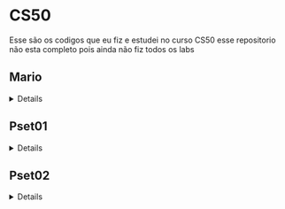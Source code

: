 # CS50

Esse são os codigos que eu fiz e estudei no curso CS50 esse repositorio não esta completo pois ainda não fiz todos os labs

## Mario

<details>

<img align="right" src="https://media.tenor.com/rt_mMSl7f04AAAAj/change-power-up-mario.gif" width="250" alt="Gif do mario">

em C++ que implementa o problema chamado "Mario" do curso CS50 da Universidade de Harvard. O problema consiste em criar um padrão de escadas de blocos (semelhantes ao jogo "Super Mario") com base na altura fornecida pelo usuário. Vou explicar a sintaxe e o propósito deste programa passo a passo.

Inclusão de Bibliotecas:

#include <stdio.h>: Inclui a biblioteca padrão de entrada e saída em C, que é usada para entrada/saída de dados.
#include <iostream>: Inclui a biblioteca de entrada/saída do C++.
using std::cout;, using std::cin;, using std::endl;: Declara o uso do espaço de nomes std para que você possa usar cout para impressão na tela, cin para entrada de dados e endl para uma nova linha.
Função main:

int main(void): Esta é a função principal do programa, que não recebe argumentos e retorna um valor inteiro.
int height, row, column, space;: Declara quatro variáveis inteiras: height (altura da escada), row (linha atual), column (coluna atual) e space (espaço em branco).
Solicitar a Altura da Escada:

O programa usa um loop do-while para solicitar a altura da escada (height) ao usuário.
do ... while (height < 1 || height > 8): O loop continuará a pedir a altura até que o valor esteja dentro do intervalo entre 1 e 8, inclusive.
Construção da Escada:

O programa entra em um loop for para construir a escada, onde row representa a linha atual da escada.
for (row = 0; row < height; row++): O loop externo itera pelas linhas da escada, onde row varia de 0 até height - 1.
Impressão de Espaços em Branco:

Um loop for interno é usado para imprimir espaços em branco à esquerda da escada.
for (space = 0; space < height - row - 1; space++): O número de espaços em branco é calculado com base na altura da escada e na linha atual (row). Ele diminui à medida que as linhas aumentam.
printf(" ");: Isso imprime um espaço em branco.
Impressão de Blocos:

Dois loops for são usados para imprimir os blocos da escada.
O primeiro loop for imprime os blocos na parte esquerda da escada.
for (column = 0; column <= row; column++): O número de blocos é igual ao número da linha atual (row) mais 1.
printf("#");: Isso imprime um bloco.
printf(" ");: Isso imprime dois espaços em branco para criar um espaço entre os dois lados da escada.
O segundo loop for imprime os blocos na parte direita da escada.
Nova Linha:

printf("\n");: Isso imprime uma nova linha após cada linha da escada.
O programa, portanto, solicita ao usuário a altura desejada para a escada (entre 1 e 8), constrói a escada com base na entrada e a imprime na tela, criando um padrão de blocos que se assemelha ao jogo "Super Mario". O número de blocos em cada linha aumenta de acordo com o número da linha.

</details>

## Pset01
<details>

### cash

<details>
<img align="right" src="https://media.tenor.com/s5mXvJJIMnoAAAAC/money-piggy-bank.gif" width="250" alt="cofrinho">

Este programa é uma parte do curso CS50 da Universidade de Harvard, chamada "Cash." O que ele faz é bastante simples: calcula o número mínimo de moedas que você precisa para representar uma quantia em centavos que você digita.

* Inclusão de Bibliotecas:

Primeiro, ele inclui algumas "ferramentas" que ajudam o programa a fazer coisas como mostrar mensagens na tela e fazer cálculos.

* Função get_cents:

Aqui, o programa pede que você insira o número de centavos que deseja. Ele verifica se o valor é maior ou igual a zero (porque não faz sentido ter centavos negativos).

* Funções calculate_quarters, calculate_dimes, calculate_nickels e calculate_pennies:

Essas funções são como pequenas máquinas de contar moedas. Elas calculam quantos quartos, dimes, nickels e pennies são necessários para representar a quantia de centavos que você digitou. Imagine contar as moedas na sua mão até que não seja mais possível contar mais do mesmo tipo.

* Função main:

Aqui, o programa começa a funcionar de verdade. Ele chama a função get_cents para obter o número de centavos que você quer.

* Cálculo das Moedas:

O programa começa a calcular o número de quartos, dimes, nickels e pennies. À medida que ele faz esses cálculos, ele vai subtraindo essas moedas dos centavos que ainda precisam ser contados.

* Cálculo do Total de Moedas:

Finalmente, ele adiciona o número de todas as moedas para saber quantas você precisa no total.

* Impressão do Resultado:

Ele mostra o resultado na tela, dizendo quantas moedas você precisa no total.

Em resumo, esse programa é como um caixa eletrônico que calcula o troco para você de forma rápida e eficiente. É uma forma de simular a contagem de moedas e notas em um caixa eletrônico.

</details>

### credit

<details>

<img align="right" src="https://media.tenor.com/USxC_Lm8i2AAAAAC/dinheiro-silvio.gif" width="250" alt="cash">

Este programinha faz parte do curso CS50 da Universidade de Harvard, chamado "Credit". Ele se propõe a fazer uma coisa muito importante: verificar se o número de cartão de crédito que você insere é válido e até mesmo descobrir qual empresa emitiu o cartão. Aqui está o que ele faz:

* Inclusão de Bibliotecas:

No começo, ele meio que puxa algumas "ferramentas" para poder escrever coisas na tela e também para fazer alguns cálculos. E é como dizer, "Ei, programa, você precisa dessas coisas para funcionar direito".

* Função main:

Aqui é onde a ação acontece. Ele pede para você digitar um número de cartão de crédito, e então faz um monte de cálculos nos números desse cartão. O programa também tenta descobrir quantos dígitos o número do cartão tem.

* Validação do Número de Cartão de Crédito:

Ele quebra o número do cartão em pedacinhos menores, que são como quebras de 16 dígitos (do card1 ao card16). Depois, ele faz algumas coisas malucas com esses dígitos, como duplicar alguns e somar os dígitos resultantes. Essas regras são baseadas nas empresas de cartão de crédito.

* Soma dos Dígitos:

O programa adiciona todos os resultados desses cálculos estranhos e obtém a soma total em duas partes, sum1 e sum2.

* Identificação da Empresa do Cartão:

Aqui, o programa olha para o número de dígitos do cartão e tenta ver se ele se encaixa em faixas específicas que identificam qual empresa emitiu o cartão. Como se fosse um detetive de cartão de crédito!

* Verificação de Validade:

É a hora da verdade! O programa verifica se a soma total (sum3) pode ser dividida por 10. Se não puder, o cartão é rejeitado e o programa mostra "invalid" na tela.

* Verificação da Empresa do Cartão:

Por último, ele confere se o número do cartão se encaixa nas faixas específicas de identificação das empresas, como Visa, American Express (Amex) e Mastercard. Se tudo estiver certo, ele diz o nome da empresa na tela.

Em resumo, o programa faz uma verificação no seu número de cartão de crédito para ver se ele é válido e ainda tenta adivinhar qual empresa emitiu o cartão. É como um Sherlock Holmes dos cartões de crédito!

</details>
</details>

## Pset02
<details>

### caesar:
<details>

<img align="right" src="https://steamuserimages-a.akamaihd.net/ugc/478895907426358672/EFFC9103677B10B8FA67A1812424D1433EDEC025/?imw=5000&imh=5000&ima=fit&impolicy=Letterbox&imcolor=%23000000&letterbox=false" width="250" alt="caesar jojo">

Passo 1: Primeiro, o programa verifica se você digitou tudo corretamente. Ele não quer funcionar a menos que você tenha dado a ele duas coisas: o nome do programa e um número mágico chamado "chave". Se você esquecer disso, o programa vai reclamar.

Passo 2: A "chave" é como a senha para o cofre. É um número que diz ao programa quantos lugares as letras do seu texto serão deslocadas no alfabeto. E, como qualquer senha, você precisa digitá-la corretamente, ou o programa não vai entender.

Passo 3: Agora, o programa pede para você digitar o texto que deseja esconder ou embaralhar. Você digita qualquer coisa que queira, uma mensagem, uma piada, o que vier à mente.

Passo 4: O segredo está aqui! O programa pega o texto que você digitou e o transforma com a tal "chave". Ele mexe nas letras, mas cuida para que as letras maiúsculas continuem maiúsculas e as minúsculas, minúsculas. Os números e símbolos ficam do jeito que estão.

Passo 5: Finalmente, o programa te mostra o texto que passou pela transformação mágica. Você verá o seu texto original, mas agora meio embaralhado por causa da "chave".

E é assim que funciona o "caesar". Ele é uma maneira simples de esconder mensagens, mas não é a mais segura. Portanto, use com sabedoria e apenas para coisas divertidas!
</details>

### Readability
<details>

<img align="right" src="https://i.pinimg.com/originals/66/9f/e4/669fe4c57105ade508c8b08796f91c25.gif" width="250" alt="Livros">

Propósito:
Este programa faz algo bem legal. Ele avalia o quão fácil ou difícil é ler um pedaço de texto. Basicamente, ele analisa o número de palavras, letras e sentenças no texto e calcula uma pontuação com base nisso. Em seguida, ele dá ao texto uma classificação de "legibilidade" com base nessa pontuação.

Estrutura:

Inclusão de Bibliotecas:

Aqui, o programa simplesmente carrega algumas ferramentas padrão do C e C++ que serão usadas ao longo do programa. É como pegar suas ferramentas de análise de texto.
Declaração de Variáveis:

Ele cria uma caixa imaginária chamada text para armazenar o texto que você digitará mais tarde.
Função main:

Esta é a parte principal do programa, como o chefão. Tudo começa aqui.
Entrada do Texto:

Primeiro, ele diz "me conte o texto", e você digita o texto.
Ele guarda o que você digitou na caixa text.
Contagem de Letras, Palavras e Sentenças:

Agora, o programa faz um trabalho de detetive. Ele começa a contar coisas no texto. Quantas letras, quantas palavras e quantas sentenças estão no seu texto.
As contagens são guardadas nas caixas letters, words e sentences.
Cálculo de Legibilidade:

Com as contagens, o programa faz algumas contas malucas. Isso envolve multiplicar, dividir e subtrair coisas. No final, ele obtém um número que representa a "legibilidade" do texto, que é guardado na caixa calculation.
Classificação de Leitura:

Finalmente, ele pega esse número de "legibilidade" e o arredonda para o número inteiro mais próximo, que é chamado de index.
Dependendo do valor de index, ele diz qual é a classificação da leitura. Por exemplo, se index for menor que 1, ele diz que o texto é mais fácil de ler do que uma história de criança.
Objetivo:
Basicamente, este programa é uma ferramenta para avaliar o quão fácil é ler um texto. Ele faz isso analisando o texto e atribuindo uma classificação com base na sua complexidade. É como um juiz de legibilidade para textos.

</details>

## substitution
<details>

<img align="right" src="https://media.tenor.com/myntH7qWCCIAAAAC/substitui%C3%A7%C3%A3o-naruto.gif" width="250" alt="Substituição">

Propósito:
Este programa, chamado "substitution", é como um código secreto para criptografar mensagens. Ele substitui as letras do alfabeto em uma mensagem de acordo com uma chave fornecida. É como uma máquina de escrever cifrada.

Estrutura:

Inclusão de Bibliotecas:

O programa inclui algumas ferramentas padrão do C para entrada/saída e manipulação de strings, como abrir uma caixa de ferramentas.
Função main:

Esta é a parte principal do programa. É onde tudo começa.
Verificação da Chave:

O programa verifica se você forneceu uma chave na linha de comando. Se você não forneceu, ele diz "Hey, você precisa de uma chave!" e o programa para.
A chave é um código secreto que determina como as letras serão substituídas.
Validação da Chave:

Ele verifica se a chave tem exatamente 26 caracteres, porque o alfabeto tem 26 letras.
Em seguida, ele verifica se a chave contém apenas letras e se não há letras repetidas. Queremos uma chave única e sem números ou símbolos.
Entrada de Texto:

Agora, você fornece o texto que deseja criptografar. Ele armazena o texto na variável plaintext.
Cifragem:

A parte mágica! O programa passa por cada letra no seu texto e verifica qual letra ela corresponde na chave. Em seguida, ele imprime a letra correspondente na tela. Isso cria uma versão criptografada da sua mensagem.
Ele cuida das letras maiúsculas e minúsculas separadamente para que a criptografia funcione para ambas.
Resultado:

O programa imprime a mensagem criptografada na tela. Agora, sua mensagem é como um segredo que só pode ser lido por alguém com a chave certa.
Objetivo:
Este programa é uma ferramenta para cifrar mensagens de texto. Ele usa uma chave para substituir as letras do alfabeto na sua mensagem e, assim, proteger seu conteúdo. É uma forma simples de criptografia que pode ser usada para manter suas mensagens privadas.

</details>

</details>